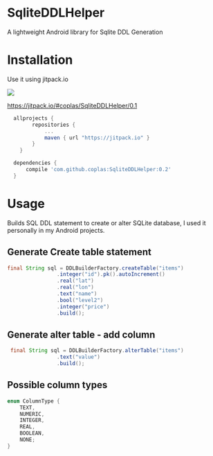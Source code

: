 SqliteDDLHelper
===============

A lightweight Android library for Sqlite DDL Generation


# Installation

Use it using jitpack.io

[![](https://jitpack.io/v/coplas/SqliteDDLHelper.svg)](https://jitpack.io/#coplas/SqliteDDLHelper)

https://jitpack.io/#coplas/SqliteDDLHelper/0.1

```groovy
  allprojects {
		repositories {
			...
			maven { url "https://jitpack.io" }
		}
	}
```

```groovy
  dependencies {
	  compile 'com.github.coplas:SqliteDDLHelper:0.2'
  }
```

# Usage
Builds SQL DDL statement to create or alter SQLite database, I used it personally in my Android projects.


## Generate Create table statement
```java
final String sql = DDLBuilderFactory.createTable("items")
                .integer("id").pk().autoIncrement()
                .real("lat")
                .real("lon")
                .text("name")
                .bool("level2")
                .integer("price")
                .build();
```

## Generate alter table - add column
```java
 final String sql = DDLBuilderFactory.alterTable("items")
                .text("value")
                .build();
```

## Possible column types

```java
enum ColumnType {
    TEXT,
    NUMERIC,
    INTEGER,
    REAL,
    BOOLEAN,
    NONE;
}
```
